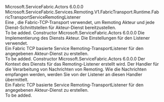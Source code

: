 <Type Name="FabricTransportActorServiceRemotingListener" FullName="Microsoft.ServiceFabric.Actors.Remoting.V1.FabricTransport.Runtime.FabricTransportActorServiceRemotingListener">
  <TypeSignature Language="C#" Value="public class FabricTransportActorServiceRemotingListener : Microsoft.ServiceFabric.Services.Remoting.V1.FabricTransport.Runtime.FabricTransportServiceRemotingListener" />
  <TypeSignature Language="ILAsm" Value=".class public auto ansi beforefieldinit FabricTransportActorServiceRemotingListener extends Microsoft.ServiceFabric.Services.Remoting.V1.FabricTransport.Runtime.FabricTransportServiceRemotingListener" />
  <TypeSignature Language="DocId" Value="T:Microsoft.ServiceFabric.Actors.Remoting.V1.FabricTransport.Runtime.FabricTransportActorServiceRemotingListener" />
  <TypeSignature Language="VB.NET" Value="Public Class FabricTransportActorServiceRemotingListener&#xA;Inherits FabricTransportServiceRemotingListener" />
  <TypeSignature Language="F#" Value="type FabricTransportActorServiceRemotingListener = class&#xA;    inherit FabricTransportServiceRemotingListener" />
  <AssemblyInfo>
    <AssemblyName>Microsoft.ServiceFabric.Actors</AssemblyName>
    <AssemblyVersion>6.0.0.0</AssemblyVersion>
  </AssemblyInfo>
  <Base>
    <BaseTypeName>Microsoft.ServiceFabric.Services.Remoting.V1.FabricTransport.Runtime.FabricTransportServiceRemotingListener</BaseTypeName>
  </Base>
  <Interfaces />
  <Docs>
    <summary>
                Eine <see cref="T:Microsoft.ServiceFabric.Services.Remoting.Runtime.IServiceRemotingListener" /> , die Fabric-TCP-Transport verwendet, um Remoting Akteur und jede Dienst-Schnittstellen für Akteur-Dienst bereitzustellen.
                </summary>
    <remarks>To be added.</remarks>
  </Docs>
  <Members>
    <Member MemberName=".ctor">
      <MemberSignature Language="C#" Value="public FabricTransportActorServiceRemotingListener (Microsoft.ServiceFabric.Actors.Runtime.ActorService actorService, Microsoft.ServiceFabric.Services.Remoting.FabricTransport.Runtime.FabricTransportRemotingListenerSettings listenerSettings = null);" />
      <MemberSignature Language="ILAsm" Value=".method public hidebysig specialname rtspecialname instance void .ctor(class Microsoft.ServiceFabric.Actors.Runtime.ActorService actorService, class Microsoft.ServiceFabric.Services.Remoting.FabricTransport.Runtime.FabricTransportRemotingListenerSettings listenerSettings) cil managed" />
      <MemberSignature Language="DocId" Value="M:Microsoft.ServiceFabric.Actors.Remoting.V1.FabricTransport.Runtime.FabricTransportActorServiceRemotingListener.#ctor(Microsoft.ServiceFabric.Actors.Runtime.ActorService,Microsoft.ServiceFabric.Services.Remoting.FabricTransport.Runtime.FabricTransportRemotingListenerSettings)" />
      <MemberSignature Language="F#" Value="new Microsoft.ServiceFabric.Actors.Remoting.V1.FabricTransport.Runtime.FabricTransportActorServiceRemotingListener : Microsoft.ServiceFabric.Actors.Runtime.ActorService * Microsoft.ServiceFabric.Services.Remoting.FabricTransport.Runtime.FabricTransportRemotingListenerSettings -&gt; Microsoft.ServiceFabric.Actors.Remoting.V1.FabricTransport.Runtime.FabricTransportActorServiceRemotingListener" Usage="new Microsoft.ServiceFabric.Actors.Remoting.V1.FabricTransport.Runtime.FabricTransportActorServiceRemotingListener (actorService, listenerSettings)" />
      <MemberType>Constructor</MemberType>
      <AssemblyInfo>
        <AssemblyName>Microsoft.ServiceFabric.Actors</AssemblyName>
        <AssemblyVersion>6.0.0.0</AssemblyVersion>
      </AssemblyInfo>
      <Parameters>
        <Parameter Name="actorService" Type="Microsoft.ServiceFabric.Actors.Runtime.ActorService" />
        <Parameter Name="listenerSettings" Type="Microsoft.ServiceFabric.Services.Remoting.FabricTransport.Runtime.FabricTransportRemotingListenerSettings" />
      </Parameters>
      <Docs>
        <param name="actorService">
                Die Implementierung des Diensts Akteur.
            </param>
        <param name="listenerSettings">
                Die Einstellungen für den Listener verwendet.
            </param>
        <summary>
                Ein Fabric TCP basierte Service Remoting-TransportListener für den angegebenen Akteur-Dienst zu erstellen.
            </summary>
        <remarks>To be added.</remarks>
      </Docs>
    </Member>
    <Member MemberName=".ctor">
      <MemberSignature Language="C#" Value="public FabricTransportActorServiceRemotingListener (System.Fabric.ServiceContext serviceContext, Microsoft.ServiceFabric.Services.Remoting.V1.Runtime.IServiceRemotingMessageHandler messageHandler, Microsoft.ServiceFabric.Services.Remoting.FabricTransport.Runtime.FabricTransportRemotingListenerSettings listenerSettings = null);" />
      <MemberSignature Language="ILAsm" Value=".method public hidebysig specialname rtspecialname instance void .ctor(class System.Fabric.ServiceContext serviceContext, class Microsoft.ServiceFabric.Services.Remoting.V1.Runtime.IServiceRemotingMessageHandler messageHandler, class Microsoft.ServiceFabric.Services.Remoting.FabricTransport.Runtime.FabricTransportRemotingListenerSettings listenerSettings) cil managed" />
      <MemberSignature Language="DocId" Value="M:Microsoft.ServiceFabric.Actors.Remoting.V1.FabricTransport.Runtime.FabricTransportActorServiceRemotingListener.#ctor(System.Fabric.ServiceContext,Microsoft.ServiceFabric.Services.Remoting.V1.Runtime.IServiceRemotingMessageHandler,Microsoft.ServiceFabric.Services.Remoting.FabricTransport.Runtime.FabricTransportRemotingListenerSettings)" />
      <MemberSignature Language="F#" Value="new Microsoft.ServiceFabric.Actors.Remoting.V1.FabricTransport.Runtime.FabricTransportActorServiceRemotingListener : System.Fabric.ServiceContext * Microsoft.ServiceFabric.Services.Remoting.V1.Runtime.IServiceRemotingMessageHandler * Microsoft.ServiceFabric.Services.Remoting.FabricTransport.Runtime.FabricTransportRemotingListenerSettings -&gt; Microsoft.ServiceFabric.Actors.Remoting.V1.FabricTransport.Runtime.FabricTransportActorServiceRemotingListener" Usage="new Microsoft.ServiceFabric.Actors.Remoting.V1.FabricTransport.Runtime.FabricTransportActorServiceRemotingListener (serviceContext, messageHandler, listenerSettings)" />
      <MemberType>Constructor</MemberType>
      <AssemblyInfo>
        <AssemblyName>Microsoft.ServiceFabric.Actors</AssemblyName>
        <AssemblyVersion>6.0.0.0</AssemblyVersion>
      </AssemblyInfo>
      <Parameters>
        <Parameter Name="serviceContext" Type="System.Fabric.ServiceContext" />
        <Parameter Name="messageHandler" Type="Microsoft.ServiceFabric.Services.Remoting.V1.Runtime.IServiceRemotingMessageHandler" />
        <Parameter Name="listenerSettings" Type="Microsoft.ServiceFabric.Services.Remoting.FabricTransport.Runtime.FabricTransportRemotingListenerSettings" />
      </Parameters>
      <Docs>
        <param name="serviceContext">
                Der Kontext des Diensts für das Remoting-Listener erstellt wird.
            </param>
        <param name="messageHandler">
                Der Handler für die Verarbeitung von Nachrichten von Remoting. Wie die Nachrichten empfangen werden, werden Sie von der Listener an diesen Handler übermittelt.
                </param>
        <param name="listenerSettings"></param>
        <summary>
                Ein Fabric TCP basierte Service Remoting-TransportListener für den angegebenen Akteur-Dienst zu erstellen.
            </summary>
        <remarks>To be added.</remarks>
      </Docs>
    </Member>
  </Members>
</Type>